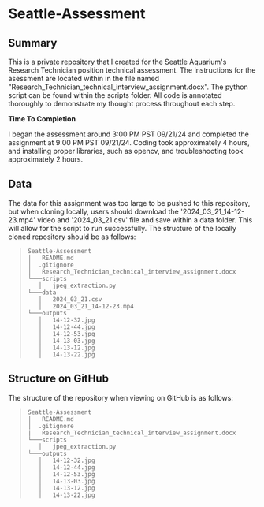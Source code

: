 # Seattle-Assessment

## Summary
This is a private repository that I created for the Seattle Aquarium's Research Technician position technical assessment. The instructions for the asessment are located within in the file named "Research_Technician_technical_interview_assignment.docx". The python script can be found within the scripts folder. All code is annotated thoroughly to demonstrate my thought process throughout each step. 

**Time To Completion**

I began the assessment around 3:00 PM PST 09/21/24 and completed the assignment at 9:00 PM PST 09/21/24. Coding took approximately 4 hours, and installing proper libraries, such as opencv, and troubleshooting took approximately 2 hours.

## Data 
The data for this assignment was too large to be pushed to this repository, but when cloning locally, users should download the '2024_03_21_14-12-23.mp4' video and '2024_03_21.csv' file and save within a data folder. This will allow for the script to run successfully. The structure of the locally cloned repository should be as follows:

> ```
> Seattle-Assessment
> │   README.md
> │  .gitignore
> │   Research_Technician_technical_interview_assignment.docx
> └───scripts
>    │   jpeg_extraction.py
> └───data
>    │   2024_03_21.csv
>    │   2024_03_21_14-12-23.mp4
> └───outputs
>    │   14-12-32.jpg
>    │   14-12-44.jpg
>    │   14-12-53.jpg
>    │   14-13-03.jpg
>    │   14-13-12.jpg
>    │   14-13-22.jpg
> ```

## Structure on GitHub
The structure of the repository when viewing on GitHub is as follows:

> ```
> Seattle-Assessment
> │   README.md
> │  .gitignore
> |   Research_Technician_technical_interview_assignment.docx
> └───scripts
>    │   jpeg_extraction.py
> └───outputs
>    │   14-12-32.jpg
>    │   14-12-44.jpg
>    │   14-12-53.jpg
>    │   14-13-03.jpg
>    │   14-13-12.jpg
>    │   14-13-22.jpg
> ```
